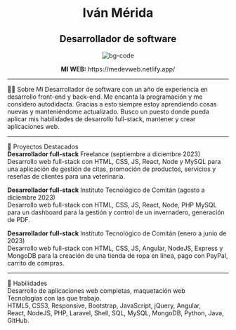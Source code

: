 
<h1 align="center"> Iván Mérida</h1>
<h2 align="center">Desarrollador de software</h2>


<div align="center">
  <img src="https://github.com/ivanmerida/IvanMerida/assets/87203017/b4f372d0-eee0-448b-b21a-6895c4b81faf.png" alt="bg-code">
</div>
<p align="center">
<b> MI WEB:</b> https://medevweb.netlify.app/
</p>
<hr/>
👨‍💻 Sobre Mí
Desarrollador de software con un año de experiencia en desarrollo front-end y back-end.
Me encanta la programación y me considero autodidacta.
Gracias a esto siempre estoy aprendiendo cosas nuevas y manteniéndome
actualizado.
Busco un puesto donde pueda aplicar mis habilidades de desarrollo full-stack,
mantener y crear aplicaciones web.
<hr/>
🌟 Proyectos Destacados<br/>
<b>Desarrollador full-stack</b>
Freelance (septiembre a diciembre 2023)<br/>
Desarrollo web full-stack con HTML, CSS, JS, React, Node y MySQL para una
aplicación de gestión de citas, promoción de productos, servicios y reseñas de
clientes para una veterinaria.<br/>

<b>Desarrollador full-stack</b>
Instituto Tecnológico de Comitán (agosto a diciembre 2023)<br/>
Desarrollo web full-stack con HTML, CSS, JS, React, Node, PHP MySQL para un
dashboard para la gestión y control de un invernadero, generación de PDF.<br/>

<b>Desarrollador full-stack</b>
Instituto Tecnológico de Comitán (enero a junio de 2023)<br/>
Desarrollo web full-stack con HTML, CSS, JS, Angular, NodeJS, Express y MongoDB
para la creación de una tienda de ropa en línea, pago con PayPal, carrito de
compras.<br/>
<hr/>

🚀 Habilidades<br/>
Desarrollo de aplicaciones web completas, maquetación web<br/>
Tecnologías con las que trabajo.<br/>
HTML5, CSS3, Responsive, Bootstrap, JavaScript, jQuery, Angular, <br/>
React, NodeJS, PHP, Laravel, Shell, SQL, MySQL, MongoDB, Python, Java, GitHub.





